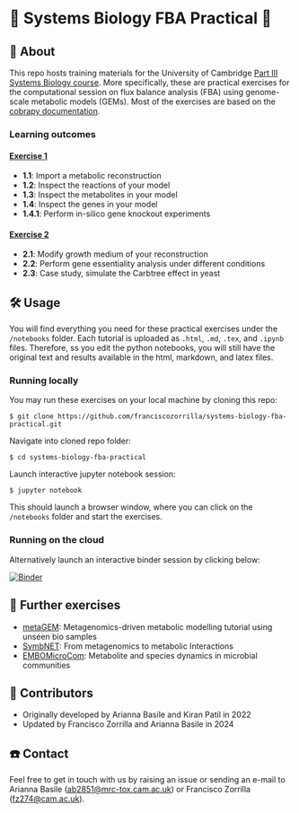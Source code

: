 # 🦠 Systems Biology FBA Practical 🧬

## 📜 About

This repo hosts training materials for the University of Cambridge [Part III Systems Biology course](https://www.sysbiol.cam.ac.uk/Part%20III). More specifically, these are practical exercises for the computational session on flux balance analysis (FBA) using genome-scale metabolic models (GEMs). Most of the exercises are based on the [cobrapy documentation](https://cobrapy.readthedocs.io/en/latest/).

### Learning outcomes

#### [Exercise 1](https://github.com/franciscozorrilla/systems-biology-fba-practical/blob/main/notebooks/1_fba.md)
- **1.1**: Import a metabolic reconstruction
- **1.2**: Inspect the reactions of your model
- **1.3**: Inspect the metabolites in your model
- **1.4**: Inspect the genes in your model
- **1.4.1**: Perform in-silico gene knockout experiments

#### [Exercise 2](https://github.com/franciscozorrilla/systems-biology-fba-practical/blob/main/notebooks/2_fba.md)
- **2.1**: Modify growth medium of your reconstruction
- **2.2**: Perform gene essentiality analysis under different conditions
- **2.3**: Case study, simulate the Carbtree effect in yeast

## 🛠️ Usage

You will find everything you need for these practical exercises under the `/notebooks` folder. Each tutorial is uploaded as `.html`, `.md`, `.tex`, and `.ipynb` files. Therefore, ss you edit the python notebooks, you will still have the original text and results available in the html, markdown, and latex files. 

### Running locally

You may run these exercises on your local machine by cloning this repo:

```
$ git clone https://github.com/franciscozorrilla/systems-biology-fba-practical.git
```

Navigate into cloned repo folder:

```
$ cd systems-biology-fba-practical
```

Launch interactive jupyter notebook session:

```
$ jupyter notebook
```

This should launch a browser window, where you can click on the `/notebooks` folder and start the exercises.

### Running on the cloud 

Alternatively launch an interactive binder session by clicking below:

[![Binder](https://mybinder.org/badge_logo.svg)](https://mybinder.org/v2/gh/franciscozorrilla/systems-biology-fba-practical/HEAD)

## 🧠 Further exercises

* [metaGEM](https://github.com/franciscozorrilla/unseenbio_metaGEM): Metagenomics-driven metabolic modelling tutorial using unseen bio samples
* [SymbNET](https://github.com/franciscozorrilla/SymbNET): From metagenomics to metabolic Interactions 
* [EMBOMicroCom](https://github.com/franciscozorrilla/EMBOMicroCom): Metabolite and species dynamics in microbial communities

## 👷 Contributors

* Originally developed by Arianna Basile and Kiran Patil in 2022
* Updated by Francisco Zorrilla and Arianna Basile in 2024


## ☎️ Contact

Feel free to get in touch with us by raising an issue or sending an e-mail to Arianna Basile (ab2851@mrc-tox.cam.ac.uk) or Francisco Zorrilla (fz274@cam.ac.uk).
